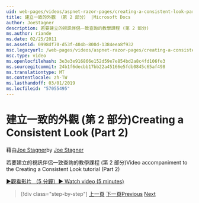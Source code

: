 ```yaml
---
uid: web-pages/videos/aspnet-razor-pages/creating-a-consistent-look-part-2
title: 建立一致的外觀 （第 2 部分） |Microsoft Docs
author: JoeStagner
description: 若要建立的視訊伴侶一致查詢的教學課程 (第 2 部分)
ms.author: riande
ms.date: 02/25/2011
ms.assetid: 0998df70-d53f-404b-800d-1384eea8f932
msc.legacyurl: /web-pages/videos/aspnet-razor-pages/creating-a-consistent-look-part-2
msc.type: video
ms.openlocfilehash: 3e3e3e916866e152d59e7e854bd2a8c4fd106fe3
ms.sourcegitcommit: 24b1f6decbb17bb22a45166e5fdb0845c65af498
ms.translationtype: MT
ms.contentlocale: zh-TW
ms.lasthandoff: 03/01/2019
ms.locfileid: "57055495"
---
```

<a name="creating-a-consistent-look-part-2"></a><span data-ttu-id="18869-103">建立一致的外觀 (第 2 部分)</span><span class="sxs-lookup"><span data-stu-id="18869-103">Creating a Consistent Look (Part 2)</span></span>
====================
<span data-ttu-id="18869-104">藉由[Joe Stagner](https://github.com/JoeStagner)</span><span class="sxs-lookup"><span data-stu-id="18869-104">by [Joe Stagner](https://github.com/JoeStagner)</span></span>

<span data-ttu-id="18869-105">若要建立的視訊伴侶一致查詢的教學課程 (第 2 部分)</span><span class="sxs-lookup"><span data-stu-id="18869-105">Video accompaniment to the Creating a Consistent Look tutorial (Part 2)</span></span>

[<span data-ttu-id="18869-106">&#9654;觀看影片 （5 分鐘）</span><span class="sxs-lookup"><span data-stu-id="18869-106">&#9654; Watch video (5 minutes)</span></span>](https://channel9.msdn.com/Blogs/ASP-NET-Site-Videos/creating-a-consistent-look-part-2)

> [!div class="step-by-step"]
> <span data-ttu-id="18869-107">[上一頁](creating-a-consistent-look-part-1.md)
> [下一頁](working-with-forms-part-1.md)</span><span class="sxs-lookup"><span data-stu-id="18869-107">[Previous](creating-a-consistent-look-part-1.md)
[Next](working-with-forms-part-1.md)</span></span>

